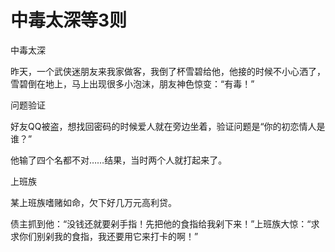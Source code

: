 # 中毒太深等3则

中毒太深

昨天，一个武侠迷朋友来我家做客，我倒了杯雪碧给他，他接的时候不小心洒了，雪碧倒在地上，马上出现很多小泡沫，朋友神色惊变：“有毒！”

问题验证

好友QQ被盗，想找回密码的时候爱人就在旁边坐着，验证问题是“你的初恋情人是谁？”

他输了四个名都不对……结果，当时两个人就打起来了。

上班族

某上班族嗜赌如命，欠下好几万元高利贷。

债主抓到他：“没钱还就要剁手指！先把他的食指给我剁下来！”上班族大惊：“求求你们别剁我的食指，我还要用它来打卡的啊！”